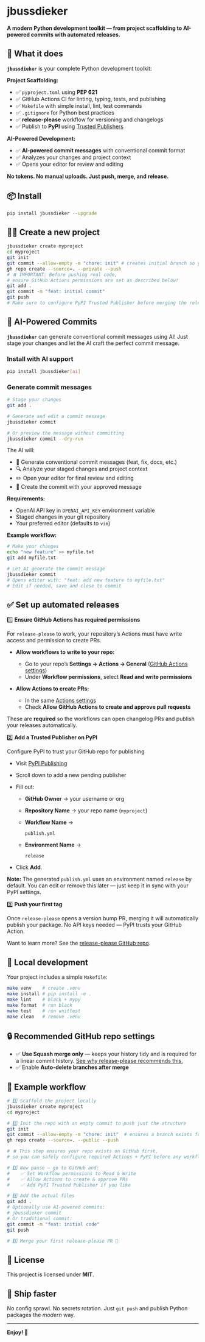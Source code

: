 # jbussdieker

**A modern Python development toolkit — from project scaffolding to AI-powered commits with automated releases.**

## 🚀 What it does

**`jbussdieker`** is your complete Python development toolkit:

**Project Scaffolding:**
- ✅ `pyproject.toml` using **PEP 621**
- ✅ GitHub Actions CI for linting, typing, tests, and publishing
- ✅ `Makefile` with simple install, lint, test commands
- ✅ `.gitignore` for Python best practices
- ✅ **release-please** workflow for versioning and changelogs
- ✅ Publish to **PyPI** using [Trusted Publishers](https://docs.pypi.org/trusted-publishers/)

**AI-Powered Development:**
- ✅ **AI-powered commit messages** with conventional commit format
- ✅ Analyzes your changes and project context
- ✅ Opens your editor for review and editing

**No tokens. No manual uploads. Just push, merge, and release.**

## 📦 Install

```bash
pip install jbussdieker --upgrade
```

## 🧑‍💻 Create a new project

```bash
jbussdieker create myproject
cd myproject
git init
git commit --allow-empty -m "chore: init" # creates initial branch so you can push & configure settings
gh repo create --source=. --private --push
# ⏸️ IMPORTANT: Before pushing real code,
# ensure GitHub Actions permissions are set as described below!
git add .
git commit -m "feat: initial commit"
git push
# Make sure to configure PyPI Trusted Publisher before merging the release PR
```

## 🤖 AI-Powered Commits

**`jbussdieker`** can generate conventional commit messages using AI! Just stage your changes and let the AI craft the perfect commit message.

### Install with AI support

```bash
pip install jbussdieker[ai]
```

### Generate commit messages

```bash
# Stage your changes
git add .

# Generate and edit a commit message
jbussdieker commit

# Or preview the message without committing
jbussdieker commit --dry-run
```

The AI will:
- 📝 Generate conventional commit messages (feat, fix, docs, etc.)
- 🔍 Analyze your staged changes and project context
- ✏️ Open your editor for final review and editing
- 🚀 Create the commit with your approved message

**Requirements:**
- OpenAI API key in `OPENAI_API_KEY` environment variable
- Staged changes in your git repository
- Your preferred editor (defaults to `vim`)

**Example workflow:**
```bash
# Make your changes
echo "new feature" >> myfile.txt
git add myfile.txt

# Let AI generate the commit message
jbussdieker commit
# Opens editor with: "feat: add new feature to myfile.txt"
# Edit if needed, save and close to commit
```

## ✅ Set up automated releases

1️⃣ **Ensure GitHub Actions has required permissions**

For `release-please` to work, your repository’s Actions must have write access and permission to create PRs.

* **Allow workflows to write to your repo:**
   - Go to your repo’s **Settings → Actions → General** ([GitHub Actions settings](https://docs.github.com/en/repositories/managing-your-repositorys-settings-and-features/enabling-features-for-your-repository/managing-github-actions-settings-for-a-repository#configuring-the-default-github_token-permissions))
   - Under **Workflow permissions**, select **Read and write permissions**

* **Allow Actions to create PRs:**
   - In the same [Actions settings](https://docs.github.com/en/repositories/managing-your-repositorys-settings-and-features/enabling-features-for-your-repository/managing-github-actions-settings-for-a-repository#preventing-github-actions-from-creating-or-approving-pull-requests)
   - Check **Allow GitHub Actions to create and approve pull requests**

These are **required** so the workflows can open changelog PRs and publish your releases automatically.

2️⃣ **Add a Trusted Publisher on PyPI**

Configure PyPI to trust your GitHub repo for publishing

* Visit [PyPI Publishing](https://pypi.org/manage/account/publishing/)
* Scroll down to add a new pending publisher
* Fill out:

  * **GitHub Owner** → your username or org
  * **Repository Name** → your repo name (`myproject`)
  * **Workflow Name** →

    ```plaintext
    publish.yml
    ```
  * **Environment Name** →

    ```plaintext
    release
    ```
* Click **Add**.

**Note:** The generated `publish.yml` uses an environment named `release` by default. You can edit or remove this later — just keep it in sync with your PyPI settings.

3️⃣ **Push your first tag**

Once `release-please` opens a version bump PR, merging it will automatically publish your package. No API keys needed — PyPI trusts your GitHub Action.

Want to learn more? See the [release-please GitHub repo](https://github.com/googleapis/release-please).

## 🧹 Local development

Your project includes a simple `Makefile`:

```bash
make venv    # create .venv
make install # pip install -e .
make lint    # black + mypy
make format  # run black
make test    # run unittest
make clean   # remove .venv
```

## 🔒 Recommended GitHub repo settings

- ✅ **Use Squash merge only** — keeps your history tidy and is required for a linear commit history.
  [See why release-please recommends this.](https://github.com/googleapis/release-please?tab=readme-ov-file#linear-git-commit-history-use-squash-merge)
- ✅ Enable **Auto-delete branches after merge**

## 📢 Example workflow

```bash
# 1️⃣ Scaffold the project locally
jbussdieker create myproject
cd myproject

# 2️⃣ Init the repo with an empty commit to push just the structure
git init
git commit --allow-empty -m "chore: init"  # ensures a branch exists for first push
gh repo create --source=. --public --push

# ⏸️ This step ensures your repo exists on GitHub first,
# so you can safely configure required Actions + PyPI before any workflows run!

# 3️⃣ Now pause — go to GitHub and:
#    ✅ Set Workflow permissions to Read & Write
#    ✅ Allow Actions to create & approve PRs
#    ✅ Add PyPI Trusted Publisher if you like

# 4️⃣ Add the actual files
git add .
# Optionally use AI-powered commits:
# jbussdieker commit
# Or traditional commit:
git commit -m "feat: initial code"
git push

# 5️⃣ Merge your first release-please PR 🚀
```

## 📝 License

This project is licensed under **MIT**.

## 🎉 Ship faster

No config sprawl. No secrets rotation. Just `git push` and publish Python packages the *modern* way.

---

**Enjoy! 🚀**
